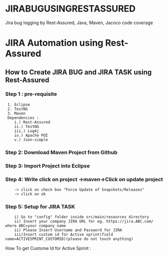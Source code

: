 # JIRABUGUSINGRESTASSURED
Jira bug logging by Rest-Assured, Java, Maven, Jacoco code coverage
# JIRA Automation using Rest-Assured

## How to Create JIRA BUG and JIRA TASK using Rest-Assured

### Step 1 : pre-requisite
	 1. Eclipse
	 2. TestNG
	 3. Maven
	 Dependencies :
		i.) Rest-Assured
		ii.) TestNG
		iii.) Log4j
		iv.) Apache POI
		v.) Json-simple
	
### Step 2: Download Maven Project from Github
### Step 3: Import Project into Eclipse
### Step 4: Write click on project ->maven->Click on update project
		-> click on check box "Force Update of Snapshots/Releases"
		-> click on ok
### Step 5: Setup for JIRA TASK
		i) Go to "config" folder inside src/main/resources directory
		ii) Insert your company JIRA URL for eg. https://jira.ABC.com/ where ABC=your company name
		ii) Please Insert Username and Password for JIRA
		iii)Insert custom id for Active sprint(field name=ACTIVESPRINT_CUSTOMID)(please do not touch anything)
		
		
How To get Custome Id for Active Sprint :
	
